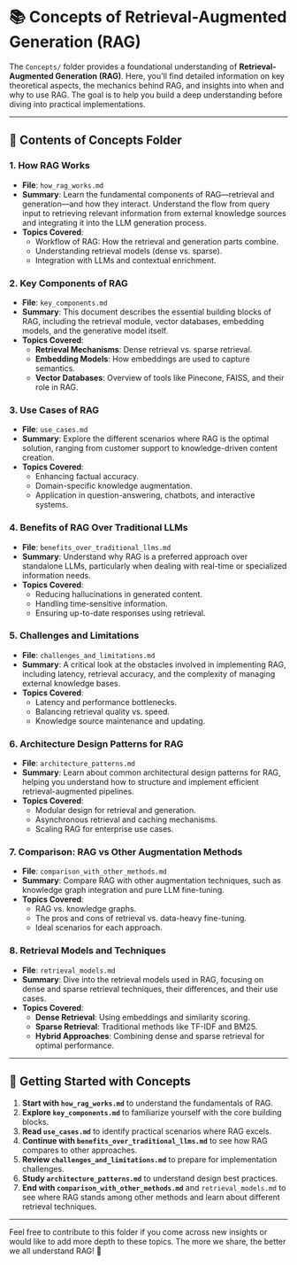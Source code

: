# 📚 **Concepts of Retrieval-Augmented Generation (RAG)**

The `Concepts/` folder provides a foundational understanding of **Retrieval-Augmented Generation (RAG)**. Here, you'll find detailed information on key theoretical aspects, the mechanics behind RAG, and insights into when and why to use RAG. The goal is to help you build a deep understanding before diving into practical implementations.

---

## 📖 **Contents of Concepts Folder**

### 1. **How RAG Works**
   - **File**: `how_rag_works.md`
   - **Summary**: Learn the fundamental components of RAG—retrieval and generation—and how they interact. Understand the flow from query input to retrieving relevant information from external knowledge sources and integrating it into the LLM generation process.
   - **Topics Covered**:
     - Workflow of RAG: How the retrieval and generation parts combine.
     - Understanding retrieval models (dense vs. sparse).
     - Integration with LLMs and contextual enrichment.

### 2. **Key Components of RAG**
   - **File**: `key_components.md`
   - **Summary**: This document describes the essential building blocks of RAG, including the retrieval module, vector databases, embedding models, and the generative model itself.
   - **Topics Covered**:
     - **Retrieval Mechanisms**: Dense retrieval vs. sparse retrieval.
     - **Embedding Models**: How embeddings are used to capture semantics.
     - **Vector Databases**: Overview of tools like Pinecone, FAISS, and their role in RAG.

### 3. **Use Cases of RAG**
   - **File**: `use_cases.md`
   - **Summary**: Explore the different scenarios where RAG is the optimal solution, ranging from customer support to knowledge-driven content creation.
   - **Topics Covered**:
     - Enhancing factual accuracy.
     - Domain-specific knowledge augmentation.
     - Application in question-answering, chatbots, and interactive systems.

### 4. **Benefits of RAG Over Traditional LLMs**
   - **File**: `benefits_over_traditional_llms.md`
   - **Summary**: Understand why RAG is a preferred approach over standalone LLMs, particularly when dealing with real-time or specialized information needs.
   - **Topics Covered**:
     - Reducing hallucinations in generated content.
     - Handling time-sensitive information.
     - Ensuring up-to-date responses using retrieval.

### 5. **Challenges and Limitations**
   - **File**: `challenges_and_limitations.md`
   - **Summary**: A critical look at the obstacles involved in implementing RAG, including latency, retrieval accuracy, and the complexity of managing external knowledge bases.
   - **Topics Covered**:
     - Latency and performance bottlenecks.
     - Balancing retrieval quality vs. speed.
     - Knowledge source maintenance and updating.

### 6. **Architecture Design Patterns for RAG**
   - **File**: `architecture_patterns.md`
   - **Summary**: Learn about common architectural design patterns for RAG, helping you understand how to structure and implement efficient retrieval-augmented pipelines.
   - **Topics Covered**:
     - Modular design for retrieval and generation.
     - Asynchronous retrieval and caching mechanisms.
     - Scaling RAG for enterprise use cases.

### 7. **Comparison: RAG vs Other Augmentation Methods**
   - **File**: `comparison_with_other_methods.md`
   - **Summary**: Compare RAG with other augmentation techniques, such as knowledge graph integration and pure LLM fine-tuning.
   - **Topics Covered**:
     - RAG vs. knowledge graphs.
     - The pros and cons of retrieval vs. data-heavy fine-tuning.
     - Ideal scenarios for each approach.

### 8. **Retrieval Models and Techniques**
   - **File**: `retrieval_models.md`
   - **Summary**: Dive into the retrieval models used in RAG, focusing on dense and sparse retrieval techniques, their differences, and their use cases.
   - **Topics Covered**:
     - **Dense Retrieval**: Using embeddings and similarity scoring.
     - **Sparse Retrieval**: Traditional methods like TF-IDF and BM25.
     - **Hybrid Approaches**: Combining dense and sparse retrieval for optimal performance.

---

## 🌱 **Getting Started with Concepts**

1. **Start with `how_rag_works.md`** to understand the fundamentals of RAG.
2. **Explore `key_components.md`** to familiarize yourself with the core building blocks.
3. **Read `use_cases.md`** to identify practical scenarios where RAG excels.
4. **Continue with `benefits_over_traditional_llms.md`** to see how RAG compares to other approaches.
5. **Review `challenges_and_limitations.md`** to prepare for implementation challenges.
6. **Study `architecture_patterns.md`** to understand design best practices.
7. **End with `comparison_with_other_methods.md`** and `retrieval_models.md` to see where RAG stands among other methods and learn about different retrieval techniques.

---

Feel free to contribute to this folder if you come across new insights or would like to add more depth to these topics. The more we share, the better we all understand RAG! 🤝
